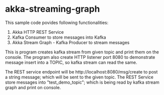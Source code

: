 # akka-streaming-graph

This sample code povides following functionalities:
 
1. Akka HTTP REST Service
2. Kafka Consumer to store messages into Kafka
3. Akka Stream Graph - Kafka Producer to stream messages


This is program creates kafka stream from given topic and print them on the console.  The program also create HTTP listener port 8080 to demonstrate message insert into a TOPIC, so kafka stream can read the same. 

The REST service endpoint will be http://localhost:8080/msg/create to post a string message; which will be sent to the given topic. The REST Service store messages into "test_demo_topic"; which is being read by kafka stream graph and print on console.



